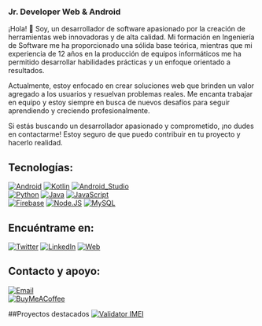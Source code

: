 ### Jr. Developer Web & Android

¡Hola! 👋 Soy, un desarrollador de software apasionado por la creación de herramientas web innovadoras y de alta calidad. Mi formación en Ingeniería de Software me ha proporcionado una sólida base teórica, mientras que mi experiencia de 12 años en la producción de equipos informáticos me ha permitido desarrollar habilidades prácticas y un enfoque orientado a resultados.

Actualmente, estoy enfocado en crear soluciones web que brinden un valor agregado a los usuarios y resuelvan problemas reales. Me encanta trabajar en equipo y estoy siempre en busca de nuevos desafíos para seguir aprendiendo y creciendo profesionalmente.

Si estás buscando un desarrollador apasionado y comprometido, ¡no dudes en contactarme! Estoy seguro de que puedo contribuir en tu proyecto y hacerlo realidad.

<!--
**CodeGeekR/CodeGeekR** is a ✨ _special_ ✨ repository because its `README.md` (this file) appears on your GitHub profile.

Here are some ideas to get you started:

- 🔭 I’m currently working on ...
- 🌱 I’m currently learning ...
- 👯 I’m looking to collaborate on ...
- 🤔 I’m looking for help with ...
- 💬 Ask me about ...
- 📫 How to reach me: ...
- 😄 Pronouns: ...
- ⚡ Fun fact: ...
-->
## Tecnologías:
[![Android](https://img.shields.io/badge/Android-3DDC84?style=for-the-badge&logo=android&logoColor=white&labelColor=101010)](https://github.com/CodeGeekR)
[![Kotlin](https://img.shields.io/badge/Kotlin-0095D5?style=for-the-badge&logo=kotlin&logoColor=white&labelColor=101010)](https://github.com/CodeGeekR)
[![Android_Studio](https://img.shields.io/badge/Android_Studio-3DDC84?style=for-the-badge&logo=android-studio&logoColor=white&labelColor=101010)](https://github.com/CodeGeekR)
</br>
[![Python](https://img.shields.io/badge/Python-yellow?style=for-the-badge&logo=python&logoColor=white&labelColor=101010)](https://github.com/CodeGeekR)
[![Java](https://img.shields.io/badge/Java-007396?style=for-the-badge&logo=java&logoColor=white&labelColor=101010)](https://github.com/CodeGeekR)
[![JavaScript](https://img.shields.io/badge/JavaScript-F7DF1E?style=for-the-badge&logo=javascript&logoColor=white&labelColor=101010)](https://github.com/CodeGeekR)
</br>
[![Firebase](https://img.shields.io/badge/Firebase-FFCA28?style=for-the-badge&logo=firebase&logoColor=white&labelColor=101010)](https://github.com/CodeGeekR)
[![Node.JS](https://img.shields.io/badge/Node.JS-339933?style=for-the-badge&logo=node.js&logoColor=white&labelColor=101010)](https://github.com/CodeGeekR)
[![MySQL](https://img.shields.io/badge/MySQL-4479A1?style=for-the-badge&logo=mysql&logoColor=white&labelColor=101010)](https://github.com/CodeGeekR)
</br>

## Encuéntrame en:
[![Twitter](https://img.shields.io/badge/Twitter-@geekrecargado-1DA1F2?style=for-the-badge&logo=twitter&logoColor=white&labelColor=101010)](https://twitter.com/geekrecargado)
[![LinkedIn](https://img.shields.io/badge/LinkedIn-codegeeekr-0077B5?style=for-the-badge&logo=linkedin&logoColor=white&labelColor=101010)](https://www.linkedin.com/in/codegeeekr)
[![Web](https://img.shields.io/badge/samuraidev.me-14a1f0?style=for-the-badge&logo=dev.to&logoColor=white&labelColor=101010)](https://samuraidev.me)

## Contacto y apoyo:
[![Email](https://img.shields.io/badge/sammydn7@gmail.com-email_personal_(1)-D14836?style=for-the-badge&logo=gmail&logoColor=white&labelColor=101010)](mailto:sammydn7@gmail.com)
</br>
[![BuyMeACoffee](https://img.shields.io/badge/Buy_Me_A_Coffee-apoya_mi_trabajo-FFDD00?style=for-the-badge&logo=buy-me-a-coffee&logoColor=white&labelColor=101010)](https://www.buymeacoffee.com/sammydn7V)

##Proyectos destacados
[![Validator IMEI](https://img.shields.io/badge/Validator-IMEI-green.svg)](https://codegeekr.github.com/validatorIMEI/)

